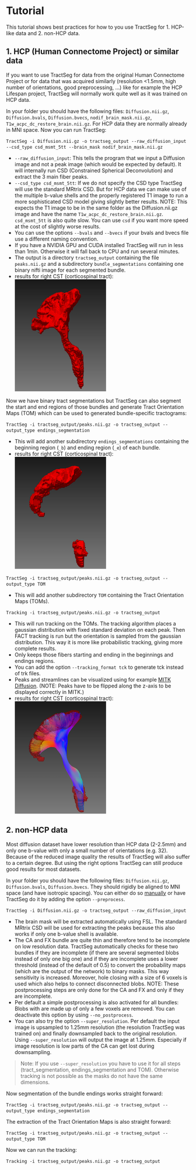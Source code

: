 # Tutorial

This tutorial shows best practices for how to you use TractSeg for 1. HCP-like data and 2. non-HCP data.  


## 1. HCP (Human Connectome Project) or similar data

If you want to use TractSeg for data from the original Human Connectome Project or for data that was acquired similarly 
(resolution <1.5mm, high number of orientations, good preprocessing, ...) like for example the HCP Lifespan project, TractSeg 
will normally work quite well as it was trained on HCP data. 

In your folder you should have the following files: `Diffusion.nii.gz`, `Diffusion.bvals`, `Diffusion.bvecs`, `nodif_brain_mask.nii.gz`,
`T1w_acpc_dc_restore_brain.nii.gz`. For HCP data they are normally already in MNI space. Now you can run TractSeg:
```
TractSeg -i Diffusion.nii.gz -o tractseg_output --raw_diffusion_input --csd_type csd_msmt_5tt --brain_mask nodif_brain_mask.nii.gz
```
* `--raw_diffusion_input`: This tells the program that we input a Diffusion image and not a peak image (which would be expected by default). 
It will internally run CSD (Constrained Spherical Deconvolution) and extract the 3 main fiber peaks.  
* `--csd_type csd_msmt_5tt`: If we do not specify the CSD type TractSeg will use the standard MRtrix CSD. But for HCP data we can make use of
the multiple b-value shells and the properly registered T1 image to run a more sophisticated CSD model giving slightly better results.
NOTE: This expects the T1 image to be in the same folder as the Diffusion.nii.gz image and have the name `T1w_acpc_dc_restore_brain.nii.gz`.
`csd_msmt_5tt` is also quite slow. You can use `csd` if you want more speed at the cost of slightly worse results.  
* You can use the options `--bvals` and `--bvecs` if your bvals and bvecs file use a different naming convention.  
* If you have a NVIDIA GPU and CUDA installed TractSeg will run in less than 1min. Otherwise it will fall back to CPU and run several minutes.
* The output is a directory `tractseg_output` containing the file `peaks.nii.gz` and a subdirectory `bundle_segmentations` containing one 
binary nifti image for each segmented bundle.  
* results for right CST (corticospinal tract):  
![tract_segmentation](tract_segmentation.png)

Now we have binary tract segmentations but TractSeg can also segment the start and end regions of those bundles and generate Tract Orientation
Maps (TOM) which can be used to generated bundle-specific tractograms:

```
TractSeg -i tractseg_output/peaks.nii.gz -o tractseg_output --output_type endings_segmentation
```
* This will add another subdirectory `endings_segmentations` containing the beginning region (`_b`) and ending region (`_e`) of each bundle.
* results for right CST (corticospinal tract):  
![endings_segmentation](endings_segmentation.png)

```
TractSeg -i tractseg_output/peaks.nii.gz -o tractseg_output --output_type TOM
```
* This will add another subdirectory `TOM` containing the Tract Orientation Maps (TOMs).  
```
Tracking -i tractseg_output/peaks.nii.gz -o tractseg_output
```
* This will run tracking on the TOMs. The tracking algorithm places a gaussian distribution with fixed standard
deviation on each peak. Then FACT tracking is run but the orientation is sampled from the gaussian distribution. This
way it is more like probabilistic tracking, giving more complete results.  
* Only keeps those fibers starting and ending in the beginnings and endings regions.  
* You can add the option `--tracking_format tck` to generate tck instead of trk files.
* Peaks and streamlines can be visualized using for example [MITK Diffusion](http://mitk.org/wiki/DiffusionImaging#Downloads).
(NOTE: Peaks have to be flipped along the z-axis to be displayed correctly in MITK.)
* results for right CST (corticospinal tract):  
![trackings](trackings.png)

## 2. non-HCP data

Most diffusion dataset have lower resolution than HCP data (2-2.5mm) and only one b-value with only a small number of orientations (e.g. 32).
Because of the reduced image quality the results of TractSeg will also suffer to a certain degree. But using the right options TractSeg can still
produce good results for most datasets.

In your folder you should have the following files: `Diffusion.nii.gz`, `Diffusion.bvals`, `Diffusion.bvecs`. They should rigidly be aligned to
MNI space (and have isotropic spacing). You can either do so [manually](https://github.com/MIC-DKFZ/TractSeg#aligning-image-to-mni-space) or 
have TractSeg do it by adding the option `--preprocess`. 
```
TractSeg -i Diffusion.nii.gz -o tractseg_output --raw_diffusion_input 
```
* The brain mask will be extracted automatically using FSL. The standard MRtrix CSD will be used for extracting the peaks because this also works if 
only one b-value shell is available.  
* The CA and FX bundle are quite thin and therefore tend to be incomplete on low resolution data. TractSeg 
automatically checks for these two bundles if they are incomplete (if there are several segmented blobs instead of 
only one big one) and if they are incomplete uses a lower threshold (instead of the default of 0.5) to convert the 
probability maps (which are the output of the network) to binary masks. This way sensitivity is increased. Moreover, 
hole closing with a size of 6 voxels is used which also helps to connect disconnected blobs. NOTE: These postprocessing
steps are only done for the CA and FX and only if they are incomplete.
* Per default a simple postprocessing is also activated for all bundles: Blobs with are made up of only a few voxels 
are removed. You can deactivate this option by using `--no_postprocess`.
* You can also try the option `--super_resolution`. Per default the input image is upsampled to 1.25mm resolution 
(the resolution TractSeg was trained on) and finally downsampled back to the original resolution. 
Using `--super_resolution` will output the image at 1.25mm. Especially if image resolution is low parts of the CA can 
get lost during downsampling.

> Note: If you use `--super_resolution` you have to use it for all steps (tract_segmentation, 
endings_segmentation and TOM). Otherwise tracking is not possible as the masks do not have the same
dimensions.

Now segmentation of the bundle endings works straight forward: 
```
TractSeg -i tractseg_output/peaks.nii.gz -o tractseg_output --output_type endings_segmentation
```

The extraction of the Tract Orientation Maps is also straight forward:
```
TractSeg -i tractseg_output/peaks.nii.gz -o tractseg_output --output_type TOM
```

Now we can run the tracking:
```
Tracking -i tractseg_output/peaks.nii.gz -o tractseg_output
```
